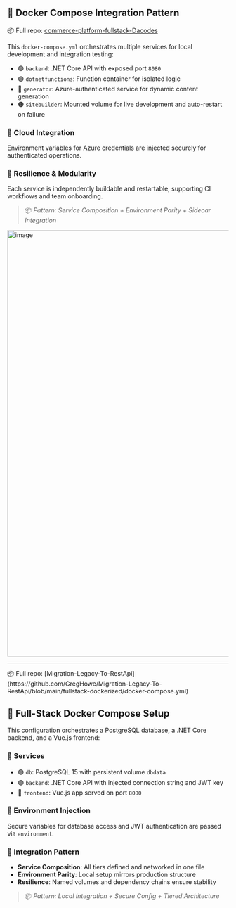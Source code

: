 
## 🐳 Docker Compose Integration Pattern


📦 Full repo: [commerce-platform-fullstack-Dacodes](https://github.com/GregHowe/commerce-platform-fullstack-Dacodes/blob/main/docker-compose.yml)
 
This `docker-compose.yml` orchestrates multiple services for local development and integration testing:

- 🟢 `backend`: .NET Core API with exposed port `8080`
- 🟣 `dotnetfunctions`: Function container for isolated logic
- 🔵 `generator`: Azure-authenticated service for dynamic content generation
- 🟠 `sitebuilder`: Mounted volume for live development and auto-restart on failure

### 🔐 Cloud Integration
Environment variables for Azure credentials are injected securely for authenticated operations.

### 🔄 Resilience & Modularity
Each service is independently buildable and restartable, supporting CI workflows and team onboarding.

> 📦 *Pattern: Service Composition + Environment Parity + Sidecar Integration*


<img width="690" height="970" alt="image" src="https://github.com/user-attachments/assets/e13f9f61-48ef-4a30-9e74-54893abfc764" />

<br>
<hr>
📦 Full repo: [Migration-Legacy-To-RestApi](https://github.com/GregHowe/Migration-Legacy-To-RestApi/blob/main/fullstack-dockerized/docker-compose.yml)

## 🐳 Full-Stack Docker Compose Setup

This configuration orchestrates a PostgreSQL database, a .NET Core backend, and a Vue.js frontend:

### 🔧 Services
- 🟢 `db`: PostgreSQL 15 with persistent volume `dbdata`
- 🟣 `backend`: .NET Core API with injected connection string and JWT key
- 🔵 `frontend`: Vue.js app served on port `8080`

### 🔐 Environment Injection
Secure variables for database access and JWT authentication are passed via `environment`.

### 🔄 Integration Pattern
- **Service Composition**: All tiers defined and networked in one file
- **Environment Parity**: Local setup mirrors production structure
- **Resilience**: Named volumes and dependency chains ensure stability

> 📦 *Pattern: Local Integration + Secure Config + Tiered Architecture*

 

